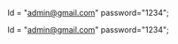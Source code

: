Id = "admin@gmail.com" password="1234";

<!--<<<<<<<<<This is Hotel Management system>>>>>>>>>>>>>>>>>>>>>
instruction for run this app.
	
	1.go to [1251184-ROBIUL HOSSAIN\HotelManagementsystem] folder.
	2.then click on sln file.
	3. static Admin Id = "admin@gmail.com" password="1234";
	4.dont delete "Admin" and "User" Role.


=================================================================
			Robiul Hossain 
			id-1251184
			CGNT/ESAD-CS/41-M/01
=================================================================-->

Id = "admin@gmail.com" password="1234";